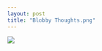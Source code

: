 ```yaml
---
layout: post
title: "Blobby Thoughts.png"
---
```

<img id="img" src=" {{ site.baseurl}}/images/10-07-28-20-Blobby-Thoughts.png"/>